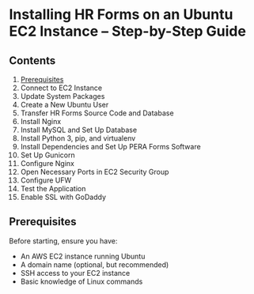 # Installing HR Forms on an Ubuntu EC2 Instance – Step-by-Step Guide

## Contents
1. [Prerequisites](#Prerequisites)
2. Connect to EC2 Instance 
3. Update System Packages 
4. Create a New Ubuntu User
5. Transfer HR Forms Source Code and Database
6. Install Nginx 
7. Install MySQL and Set Up Database 
8. Install Python 3, pip, and virtualenv
9. Install Dependencies and Set Up PERA Forms Software
10. Set Up Gunicorn 
11. Configure Nginx
12. Open Necessary Ports in EC2 Security Group
13. Configure UFW
14. Test the Application
15. Enable SSL with GoDaddy

## Prerequisites
Before starting, ensure you have:
  * An AWS EC2 instance running Ubuntu
  * A domain name (optional, but recommended)
  * SSH access to your EC2 instance
  * Basic knowledge of Linux commands

